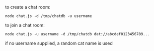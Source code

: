 to create a chat room:

    node chat.js -d /tmp/chatdb -u username

to join a chat room:


    node chat.js -u username -d /tmp/chatdb dat://abcdef0123456789... 

if no username supplied, a random cat name is used
